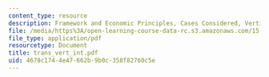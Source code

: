 ```yaml
---
content_type: resource
description: Framework and Economic Principles, Cases Considered, Vertical Integration.
file: /media/https%3A/open-learning-course-data-rc.s3.amazonaws.com/15-010-economic-analysis-for-business-decisions-fall-2004/4678c1744e47662b9b0c358f82760c5e_trans_vert_int.pdf
file_type: application/pdf
resourcetype: Document
title: trans_vert_int.pdf
uid: 4678c174-4e47-662b-9b0c-358f82760c5e
---
```

